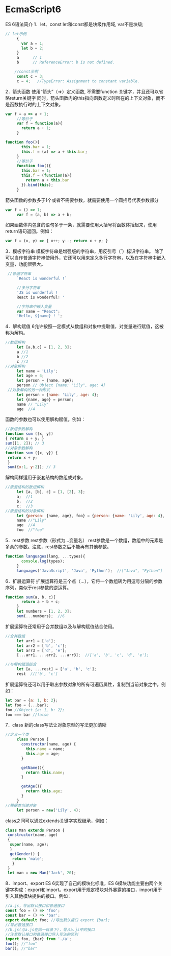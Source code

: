 # EcmaScript6
ES 6语法简介
1．let、const
let和const都是块级作用域, var不是块级;
```js
// let示例
     {
       var a = 1;
       let b = 2;
     }
     a      // 1
     b      // ReferenceError: b is not defined.
```

```js
    //const示例
     const c = 3;
     c = 4;   //TypeError: Assignment to constant variable.
```
2．箭头函数
使用“箭头”（=>）定义函数, 不需要function 关键字，并且还可以省略return关键字
同时，箭头函数内的this指向函数定义时所在的上下文对象，而不是函数执行时的上下文对象。
```js
var f = a => a + 1;
     //等价于
     var f = function(a){
       return a + 1;
     }

function foo(){
       this.bar = 1;
       this.f = (a) => a + this.bar;
     }
     //等价于
     function foo(){
       this.bar = 1;
       this.f = (function(a){
         return a + this.bar
       }).bind(this);
     }
```
箭头函数的参数多于1个或者不需要参数，就需要使用一个圆括号代表参数部分
```js
var f = () => 1;
     var f = (a, b) => a + b;
```
如果函数体内包含的语句多于一条，就需要使用大括号将函数体括起来，使用return语句返回。例如：
```js
var f = (x, y) => { x++; y--; return x + y; }
```
3．模板字符串
模板字符串是增强版的字符串，用反引号（`）标识字符串。
除了可以当作普通字符串使用外，它还可以用来定义多行字符串，以及在字符串中嵌入变量，功能很强大。
```js
 //普通字符串
     `React is wonderful !`

     //多行字符串
     'JS is wonderful !
     React is wonderful! '

     //字符串中嵌入变量
     var name = "React";
     'Hello, ${name} ! ';
```
4．解构赋值
6允许按照一定模式从数组和对象中提取值，对变量进行赋值，这被称为解构。
```js
//数组解构
     let [a,b,c] = [1, 2, 3];
     a //1
     b //2
     c //3
//对象解构
     let name = 'Lily';
     let age = 4;
     let person = {name, age};
     person // Object {name: "Lily", age: 4}
 //对象解构的另一种形式
     let person = {name: 'Lily', age: 4};
     let {name, age} = person;
     name // "Lily"
     age  //4
```
函数的参数也可以使用解构赋值。例如：
```js
//数组参数解构
function sum ([x, y])
{ return x + y; }
sum([1, 2]); // 3
//对象参数解构
function sum ({x, y}) {
 return x + y;
 }
 sum({x:1, y:2}); // 3
 ```
解构同样适用于嵌套结构的数组或对象。
```js
//嵌套结构的数组解构
     let [a, [b], c] = [1, [2], 3];
     a;  //1
     b;  //2
     c;  //3
//嵌套结构的对象解构
     let {person: {name, age}, foo} = {person: {name: 'Lily', age: 4}, foo: 'foo'};
     name //"Lily"
     age  //4
     foo  //"foo"
```
5．rest参数
rest参数（形式为...变量名）
rest参数是一个数组，数组中的元素是多余的参数。注意，rest参数之后不能再有其他参数。
```js
function languages(lang, ...types){
       console.log(types);
     }
     languages('JavaScript', 'Java', 'Python');  //["Java", "Python"]
```
6．扩展运算符
扩展运算符是三个点（...），它将一个数组转为用逗号分隔的参数序列，类似于rest参数的逆运算。
```js
function sum(a, b, c){
       return a + b + c;
     }
     let numbers = [1, 2, 3];
     sum(...numbers);  //6
```
扩展运算符还常用于合并数组以及与解构赋值结合使用。
```js
//合并数组
     let arr1 = ['a'];
     let arr2 = ['b', 'c'];
     let arr3 = ['d', 'e'];
     [...arr1, ...arr2, ...arr3];  //['a', 'b', 'c', 'd', 'e'];

//与解构赋值结合
     let [a, ...rest] = ['a', 'b', 'c'];
     rest  //['b', 'c']
```
扩展运算符还可以用于取出参数对象的所有可遍历属性，复制到当前对象之中。例如：
```js
let bar = {a: 1, b: 2};
let foo = {...bar};
foo //Object {a: 1, b: 2};
foo === bar //false
```
7．class
新的class写法让对象原型的写法更加清晰
```js
//定义一个类
     class Person {
       constructor(name, age) {
         this.name = name;
         this.age = age;
       }

       getName(){
         return this.name;
       }

       getAge(){
         return this.age;
       }
     }
//根据类创建对象
     let person = new('Lily', 4);
```
class之间可以通过extends关键字实现继承，例如：
```js
class Man extends Person {
 constructor(name, age)
 {
  super(name, age);
  }
  getGender() {
   return 'male';
   }
 }
 let man = new Man('Jack', 20);
  ```
8．import、export
ES 6实现了自己的模块化标准，ES 6模块功能主要由两个关键字构成：export和import。export用于规定模块对外暴露的接口，import用于引入其他模块提供的接口。例如：
```js
//a.js，导出默认接口和普通接口
const foo = () => 'foo';
const bar = () => 'bar';
export default foo; //导出默认接口 export {bar};
//导出普通接口
//b.js(与a.js在同一目录下)，导入a.js中的接口
//注意默认接口和普通接口导入写法的区别
import foo, {bar} from './a';
foo(); //"foo"
bar(); //"bar"
```
